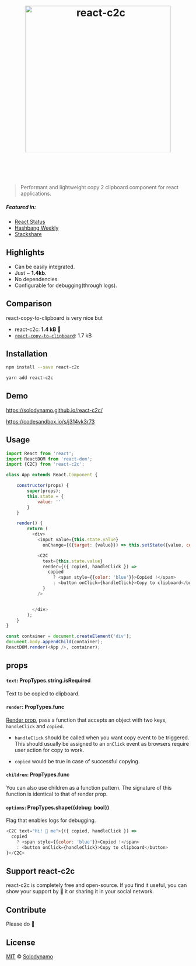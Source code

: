 <h1 align="center">
    <br>
    <img width="400" src="https://github.com/solodynamo/react-c2c/blob/master/media/logo.png" alt="react-c2c">
    <br>
    <br>
    <br>
</h1>

> Performant and lightweight copy 2 clipboard component for react applications.

##### Featured in:
- [React Status](https://react.statuscode.com/issues/72)
- [Hashbang Weekly](http://hashbangweekly.okgrow.com/2018/01/22/issue-52)
- [Stackshare](https://stackshare.io/news/article/283641/performant-lightweight-and-dependency-free-react-copy-2-clipboard-component)

## Highlights

- Can be easily integrated.
- Just ~ **1.4kb**.
- No dependencies.
- Configurable for debugging(through logs).

## Comparison
react-copy-to-clipboard is very nice but
- react-c2c: **1.4 kB** 🎉
- [`react-copy-to-clipboard`](https://www.npmjs.com/package/react-copy-to-clipboard): 1.7 kB

## Installation

```sh
npm install --save react-c2c
```
```sh
yarn add react-c2c
```

## Demo
https://solodynamo.github.io/react-c2c/

https://codesandbox.io/s/j314vk3r73

## Usage
```js
import React from 'react';
import ReactDOM from 'react-dom';
import {C2C} from 'react-c2c';

class App extends React.Component {

    constructor(props) {
        super(props);
        this.state = {
            value: ''
        }
    }

    render() {
        return (
          <div>
            <input value={this.state.value}
              onChange={({target: {value}}) => this.setState({value, copied: false})} />

            <C2C
              text={this.state.value}
              render={({ copied, handleClick }) => 
                copied
                  ? <span style={{color: 'blue'}}>Copied !</span>
                  : <button onClick={handleClick}>Copy to clipboard</button>
              }
            />


          </div>
        );
    }
}

const container = document.createElement('div');
document.body.appendChild(container);
ReactDOM.render(<App />, container);
```
## props


#### `text`: PropTypes.string.isRequired

Text to be copied to clipboard.


#### `render`: PropTypes.func

[Render prop](https://reactjs.org/docs/render-props.html), pass a function that accepts an object with two keys, `handleClick` and `copied`.

* `handleClick` should be called when you want copy event to be triggered. This should usually be assigned to an `onClick` event as browsers require user action for copy to work.

* `copied` would be true in case of successful copying.

#### `children`: PropTypes.func

You can also use children as a function pattern. The signature of this function is identical to that of render prop.

#### `options`: PropTypes.shape({debug: bool})

Flag that enables logs for debugging.


```js
<C2C text="Hi! 🌟 me">{({ copied, handleClick }) =>
  copied
    ? <span style={{color: 'blue'}}>Copied !</span>
    : <button onClick={handleClick}>Copy to clipboard</button>
}</C2C>
```

## Support react-c2c

react-c2c is completely free and open-source. If you find it useful, you can show your support by 🌟 it or sharing it in your social network.

## Contribute

Please do 🙂

## License

[MIT](LICENSE) © [Solodynamo](solodynamo.github.io)
